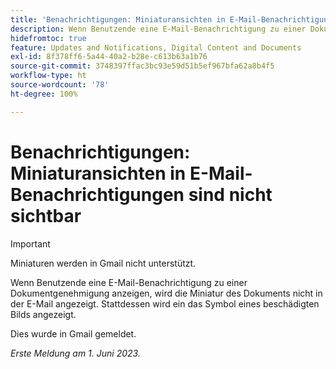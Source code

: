 ```yaml
---
title: 'Benachrichtigungen: Miniaturansichten in E-Mail-Benachrichtigungen sind nicht sichtbar'
description: Wenn Benutzende eine E-Mail-Benachrichtigung zu einer Dokumentgenehmigung anzeigen, wird die Miniaturansicht des Dokuments nicht in der E-Mail angezeigt.
hidefromtoc: true
feature: Updates and Notifications, Digital Content and Documents
exl-id: 8f378ff6-5a44-40a2-b28e-c613b63a1b76
source-git-commit: 3748397ffac3bc93e59d51b5ef967bfa62a8b4f5
workflow-type: ht
source-wordcount: '78'
ht-degree: 100%

---
```


# Benachrichtigungen: Miniaturansichten in E-Mail-Benachrichtigungen sind nicht sichtbar

<!-- 
>[!NOTE]
>
>This issue was fixed on July 29, 2024.

-->

>[!IMPORTANT]
>
>Miniaturen werden in Gmail nicht unterstützt.

Wenn Benutzende eine E-Mail-Benachrichtigung zu einer Dokumentgenehmigung anzeigen, wird die Miniatur des Dokuments nicht in der E-Mail angezeigt. Stattdessen wird ein das Symbol eines beschädigten Bilds angezeigt.

Dies wurde in Gmail gemeldet.

_Erste Meldung am 1. Juni 2023._
